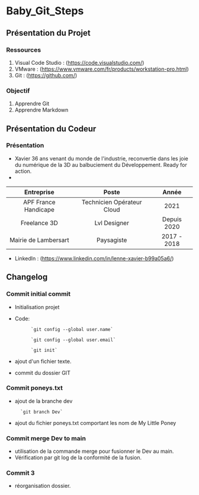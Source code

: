 # Baby_Git_Steps

## Présentation du Projet

### Ressources
1. Visual Code Studio : (https://code.visualstudio.com/)
2. VMware : (https://www.vmware.com/fr/products/workstation-pro.html)
3.  Git : (https://github.com/)

### Objectif
1. Apprendre Git
2. Apprendre Markdown

## Présentation du Codeur
### Présentation
- Xavier 36 ans venant du monde de l'industrie, reconvertie dans les joie du numérique de la 3D au balbuciement du Développement. Ready for action.
- 
| Entreprise | Poste          | Année     |
|:----------:|:--------------:|:---------:|
| APF France Handicape| Technicien Opérateur Cloud | 2021 |
| Freelance 3D | Lvl Designer | Depuis 2020 |
| Mairie de Lambersart | Paysagiste | 2017 - 2018 |
- LinkedIn : (https://www.linkedin.com/in/lenne-xavier-b99a05a6/)

## Changelog
### Commit initial commit
- Initialisation projet
- Code:     
            
            `git config --global user.name`
            
            `git config --global user.email`

            `git init`

- ajout d'un fichier texte.
- commit du dossier GIT

### Commit poneys.txt
- ajout de la branche dev

        `git branch Dev`
- ajout du fichier poneys.txt comportant les nom de My Little Poney

### Commit merge Dev to main
- utilisation de la commande merge pour fusionner le Dev au main.
- Vérification par git log de la conformité de la fusion.

### Commit 3
- réorganisation dossier.


